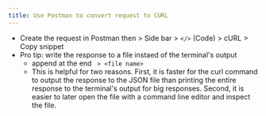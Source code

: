 ```yaml
---
title: Use Postman to convert request to CURL
---
```


- Create the request in Postman then > Side bar > `</>` (Code) > cURL > Copy snippet
- Pro tip: write the response to a file instaed of the terminal's output
	- append at the end ` > <file name>`
	- This is helpful for two reasons. First, it is faster for the curl command to output the response to the JSON file than printing the entire response to the terminal's output for big responses. Second, it is easier to later open the file with a command line editor and inspect the file.
